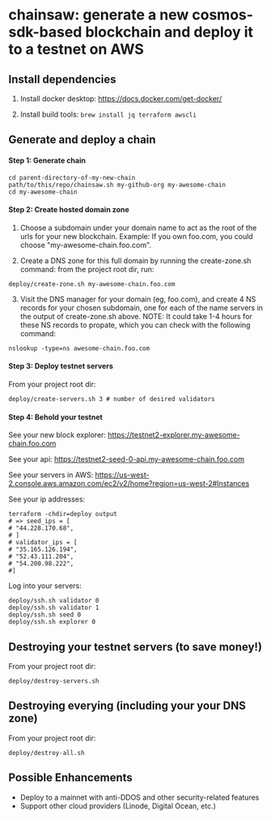 # chainsaw: generate a new cosmos-sdk-based blockchain and deploy it to a testnet on AWS

## Install dependencies

1. Install docker desktop: https://docs.docker.com/get-docker/

2. Install build tools: `brew install jq terraform awscli`

## Generate and deploy a chain

#### Step 1: Generate chain

```
cd parent-directory-of-my-new-chain
path/to/this/repo/chainsaw.sh my-github-org my-awesome-chain
cd my-awesome-chain
```

#### Step 2: Create hosted domain zone

1. Choose a subdomain under your domain name to act as the root of the urls for your new blockchain. Example: If you own foo.com, you could choose "my-awesome-chain.foo.com".

2. Create a DNS zone for this full domain by running the create-zone.sh command: from the project root dir, run:

```
deploy/create-zone.sh my-awesome-chain.foo.com
```

3. Visit the DNS manager for your domain (eg, foo.com), and create 4 NS records for your chosen subdomain, one for each of the name servers in the output of create-zone.sh above. NOTE: It could take 1-4 hours for these NS records to propate, which you can check with the following command:

```
nslookup -type=ns awesome-chain.foo.com
```

#### Step 3: Deploy testnet servers

From your project root dir:

```
deploy/create-servers.sh 3 # number of desired validators
```

#### Step 4: Behold your testnet

See your new block explorer: https://testnet2-explorer.my-awesome-chain.foo.com

See your api: https://testnet2-seed-0-api.my-awesome-chain.foo.com

See your servers in AWS: https://us-west-2.console.aws.amazon.com/ec2/v2/home?region=us-west-2#Instances

See your ip addresses:

```
terraform -chdir=deploy output
# => seed_ips = [
# "44.228.170.68",
# ]
# validator_ips = [
# "35.165.126.194",
# "52.43.111.204",
# "54.200.98.222",
#]
```

Log into your servers:

```
deploy/ssh.sh validator 0
deploy/ssh.sh validator 1
deploy/ssh.sh seed 0
deploy/ssh.sh explorer 0
```

## Destroying your testnet servers (to save money!)

From your project root dir:

```
deploy/destroy-servers.sh
```

## Destroying everying (including your your DNS zone)

From your project root dir:

```
deploy/destroy-all.sh
```

## Possible Enhancements

- Deploy to a mainnet with anti-DDOS and other security-related features
- Support other cloud providers (Linode, Digital Ocean, etc.)
